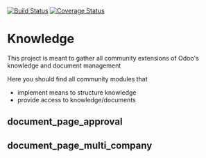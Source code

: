 [![Build Status](https://travis-ci.org/OCA/knowledge.svg?branch=8.0)](https://travis-ci.org/OCA/knowledge)
[![Coverage Status](https://coveralls.io/repos/OCA/knowledge/badge.png?branch=8.0)](https://coveralls.io/r/OCA/knowledge?branch=8.0)

Knowledge
=========

This project is meant to gather all community extensions of Odoo's knowledge and document management

Here you should find all community modules that

- implement means to structure knowledge
- provide access to knowledge/documents


document\_page\_approval
------------------------

document\_page\_multi\_company
------------------------------
